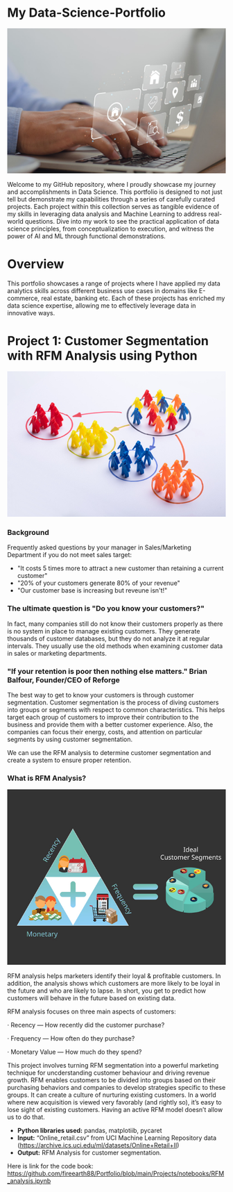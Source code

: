 # My Data-Science-Portfolio
![image](Portfolio_1.jpg) 

Welcome to my GitHub repository, where I proudly showcase my journey and accomplishments in Data Science. This portfolio is designed to not just tell but demonstrate my capabilities through a series of carefully curated projects. Each project within this collection serves as tangible evidence of my skills in leveraging data analysis and Machine Learning to address real-world questions. Dive into my work to see the practical application of data science principles, from conceptualization to execution, and witness the power of AI and ML through functional demonstrations.

# Overview
This portfolio showcases a range of projects where I have applied my data analytics skills across different business use cases in domains like E-commerce, real estate, banking etc. Each of these projects has enriched my data science expertise, allowing me to effectively leverage data in innovative ways. 

# Project 1: Customer Segmentation with RFM Analysis using Python 
![image](segmentation.jpg) 

### Background

Frequently asked questions by your manager in Sales/Marketing Department if you do not meet sales target:
- "It costs 5 times more to attract a new customer than retaining a current customer"
- "20% of your customers generate 80% of your revenue"
- "Our customer base is increasing but reveune isn't!"
### The ultimate question is "Do you know your customers?"

In fact, many companies still do not know their customers properly as there is no system in place to manage existing customers. They generate thousands of customer databases, but they do not analyze it at regular intervals. They usually use the old methods when examining customer data in sales or marketing departments.

### "If your retention is poor then nothing else matters." Brian Balfour, Founder/CEO of Reforge

The best way to get to know your customers is through customer segmentation.
Customer segmentation is the process of diving customers into groups or segments with respect to common characteristics.
This helps target each group of customers to improve their contribution to the business and provide them with a better customer experience.
Also, the companies can focus their energy, costs, and attention on particular segments by using customer segmentation.

We can use the RFM analysis to determine customer segmentation and create a system to ensure proper retention. 

### What is RFM Analysis?
![image](RFM.jpg) 

RFM analysis helps marketers identify their loyal & profitable customers. In addition, the analysis shows which customers are more likely to be loyal in the future and who are likely to lapse. In short, you get to predict how customers will behave in the future based on existing data.

RFM analysis focuses on three main aspects of customers:

· Recency — How recently did the customer purchase?

· Frequency — How often do they purchase?

· Monetary Value — How much do they spend?

This project involves turning RFM segmentation into a powerful marketing technique for uncderstanding customer behaviour and driving revenue growth. RFM enables customers to be divided into groups based on their purchasing behaviors and companies to develop strategies specific to these groups. It can create a culture of nurturing existing customers. In a world where new acquisition is viewed very favorably (and rightly so), it’s easy to lose sight of existing customers. Having an active RFM model doesn’t allow us to do that.

* **Python libraries used:** pandas, matplotiib, pycaret
* **Input:** “Online_retail.csv” from UCI Machine Learning Repository data (https://archive.ics.uci.edu/ml/datasets/Online+Retail+II) 
* **Output:** RFM Analysis for customer segmentation.

Here is link for the code book: https://github.com/fireearth88/Portfolio/blob/main/Projects/notebooks/RFM_analysis.ipynb 


